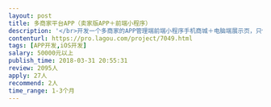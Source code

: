 ```yaml
---                
layout: post       
title: 多商家平台APP（卖家版APP＋前端小程序）           
description: '</br>开发一个多商家的APP管理端前端小程序手机商城＋电脑端展示页，只做一个ios版的管理端APP，不用做前端。类似洋码头扫货神器的模式，主要功能是从手机APP上传和管理产品，上传商品图片和短视频，还有一些促销功能：砍价、拼团、优惠惠、满减等～具体要求已有较详细文档～有意者可向我索取。</br>'     
contenturl: https://pro.lagou.com/project/7049.html      
tags: [APP开发,iOS开发]            
salary: 50000元以上          
publish_time: 2018-03-31 20:55:31         
review: 2095人                   
apply: 27人                   
recommend: 2人                   
time_range: 1-3个月              
---                 
```

